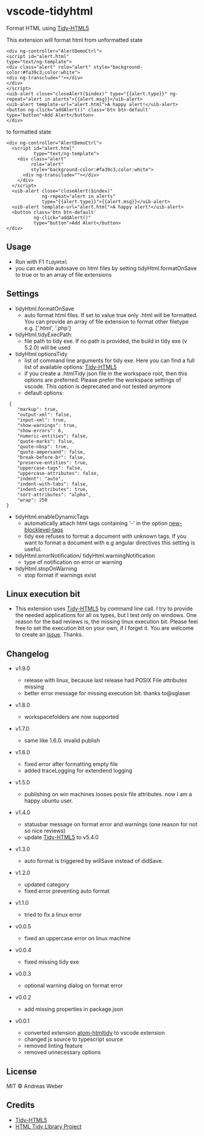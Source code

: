 # vscode-tidyhtml

Format HTML using [Tidy-HTML5](http://www.html-tidy.org/)

This extension will format html from unformatted state

```
<div ng-controller="AlertDemoCtrl">
<script id="alert.html"
type="text/ng-template">
<div class="alert" role="alert" style="background-color:#fa39c3;color:white">
<div ng-transclude=""></div>
</div>
</script>
<uib-alert close="closeAlert($index)" type="{{alert.type}}" ng-repeat="alert in alerts">{{alert.msg}}</uib-alert>
<uib-alert template-url="alert.html">A happy alert!</uib-alert>
<button ng-click="addAlert()" class='btn btn-default' type="button">Add Alert</button>
</div>
```

to formatted state
```
<div ng-controller="AlertDemoCtrl">
  <script id="alert.html"
          type="text/ng-template">
    <div class="alert"
         role="alert"
         style="background-color:#fa39c3;color:white">
      <div ng-transclude=""></div>
    </div>
  </script>
  <uib-alert close="closeAlert($index)"
             ng-repeat="alert in alerts"
             type="{{alert.type}}">{{alert.msg}}</uib-alert>
  <uib-alert template-url="alert.html">A happy alert!</uib-alert>
  <button class='btn btn-default'
          ng-click="addAlert()"
          type="button">Add Alert</button>
</div>
```

## Usage

* Run with F1 ```TidyHtml```
* you can enable autosave on html files by setting tidyHtml.formatOnSave to true or to an array of file extensions

## Settings
* tidyHtml.formatOnSave
    * auto format html files. If set to value true only .html will be formatted. You can provide an array of file extension to format other filetype e.g. ['.html', '.php']
* tidyHtml.tidyExecPath:
    * file path to tidy exe. If no path is provided, the build in tidy exe (v 5.2.0) will be used
* tidyHtml.optionsTidy
    * list of command line arguments for tidy exe. Here you can find a full list of available options: [Tidy-HTML5](http://api.html-tidy.org/tidy/quickref_5.2.0.html)
    * if you create a .htmlTidy json file in the workspace root, then this options are preferred. Please prefer the workspace settings of vscode. This option is deprecated and not tested anymore
    * default options:
```
 {
    "markup": true,
    "output-xml": false,
    "input-xml": true,
    "show-warnings": true,
    "show-errors": 6,
    "numeric-entities": false,
    "quote-marks": false,
    "quote-nbsp": true,
    "quote-ampersand": false,
    "break-before-br": false,
    "preserve-entities": true,
    "uppercase-tags": false,
    "uppercase-attributes": false,
    "indent": "auto",
    "indent-with-tabs": false,
    "indent-attributes": true,
    "sort-attributes": "alpha",
    "wrap": 250
}
```
* tidyHtml.enableDynamicTags
    * automatically attach html tags containing '-' in the option [new-blocklevel-tags](http://api.html-tidy.org/tidy/quickref_5.2.0.html#new-blocklevel-tags)
    * tidy exe refuses to format a document with unknown tags. If you want to format a document with e.g angular directives this setting is useful.
* tidyHtml.errorNotification/ tidyHtml.warningNotification
   * type of notification on error or warning
* tidyHtml.stopOnWarning
    * stop format if warnings exist

## Linux execution bit
* This extension uses [Tidy-HTML5](http://www.html-tidy.org/) by command line call. I try to provide the needed applications for all os types, but I test only on windows. One reason for the bad reviews is, the missing linux execution bit. Please feel free to set the execution bit on your own, if I forget it. You are welcome to create an [issue](https://github.com/AnWeber/vscode-tidyhtml/issues). Thanks.

## Changelog
* v1.9.0
    * release with linux, because last release had POSIX File attributes missing
    * better error message for missing execution bit. thanks to@sglaser

* v1.8.0
	* workspacefolders are now supported

* v1.7.0
	* same like 1.6.0. invalid publish

* v1.6.0
	* fixed error after formatting empty file
    * added traceLogging for extendend logging

* v1.5.0
	* publishing on win machines looses posix file attributes. now I am a happy ubuntu user.

* v1.4.0
	* statusbar message on format error and warnings (one reason for not so nice reviews)
    * update [Tidy-HTML5](http://www.html-tidy.org/) to v5.4.0

* v1.3.0
	* auto format is triggered by willSave instead of didSave.

* v1.2.0
	* updated category
	* fixed error preventing auto format

* v1.1.0
	* tried to fix a linux error

* v0.0.5
	* fixed an uppercase error on linux machine

* v0.0.4
    * fixed missing tidy exe

* v0.0.3
    * optional warning dialog on format error

* v0.0.2
    * add missing properties in package.json

* v0.0.1
    * converted extension [atom-htmltidy](https://atom.io/packages/atom-htmltidy) to vscode extension
    * changed js source to typescript source
    * removed linting feature
    * removed unnecessary options

## License

MIT © Andreas Weber

Credits
-------
* [Tidy-HTML5](http://www.html-tidy.org/)
* [HTML Tidy Library Project](http://tidy.sourceforge.net/)
